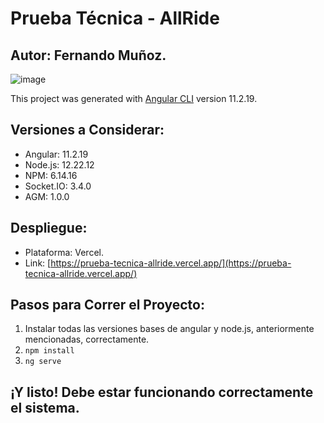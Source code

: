 # Prueba Técnica - AllRide
## Autor: Fernando Muñoz.
![image](https://github.com/user-attachments/assets/6d4fff9f-8d88-40d8-90c1-8bb06214cc99)

This project was generated with [Angular CLI](https://github.com/angular/angular-cli) version 11.2.19.

## Versiones a Considerar:
- Angular: 11.2.19
- Node.js: 12.22.12
- NPM: 6.14.16
- Socket.IO: 3.4.0
- AGM: 1.0.0

## Despliegue:
- Plataforma: Vercel.
- Link: [https://prueba-tecnica-allride.vercel.app/](https://prueba-tecnica-allride.vercel.app/)

## Pasos para Correr el Proyecto:
1. Instalar todas las versiones bases de angular y node.js, anteriormente mencionadas, correctamente.
2. ```npm install```
3. ```ng serve```

## ¡Y listo! Debe estar funcionando correctamente el sistema.
